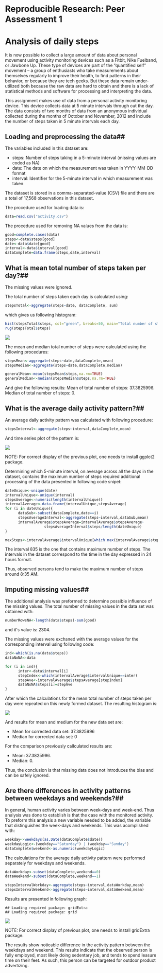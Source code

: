 # Reproducible Research: Peer Assessment 1

Analysis of daily steps
=======================

It is now possible to collect a large amount of data about personal movement using activity monitoring devices such as a Fitbit, Nike Fuelband, or Jawbone Up. These type of devices are part of the “quantified self” movement – a group of enthusiasts who take measurements about themselves regularly to improve their health, to find patterns in their behavior, or because they are tech geeks. But these data remain under-utilized both because the raw data are hard to obtain and there is a lack of statistical methods and software for processing and interpreting the data.

This assignment makes use of data from a personal activity monitoring device. This device collects data at 5 minute intervals through out the day. The data consists of two months of data from an anonymous individual collected during the months of October and November, 2012 and include the number of steps taken in 5 minute intervals each day.

## Loading and preprocessing the data##

The variables included in this dataset are:

- steps: Number of steps taking in a 5-minute interval (missing values are coded as NA)
- date: The date on which the measurement was taken in YYYY-MM-DD format
- interval: Identifier for the 5-minute interval in which measurement was taken

The dataset is stored in a comma-separated-value (CSV) file and there are a total of 17,568 observations in this dataset.

The procedure used for loading data is:


```r
data=read.csv("activity.csv")
```

The procedure used for removing NA values from the data is:


```r
good=complete.cases(data)
steps<-data$steps[good]
date<-data$date[good]
interval<-data$interval[good]
dataComplete=data.frame(steps,date,interval)
```



## What is mean total number of steps taken per day?##

The missing values were ignored. 

The total number of steps taken each day is calculated using:


```r
stepsTotal<-aggregate(steps~date, dataComplete, sum)
```

which gives us following histogram:


```r
hist(stepsTotal$steps, col="green", breaks=50, main="Total number of steps per day",xlab="Number of steps per day", ylab="Frequency")
rug(stepsTotal$steps)
```

![](PA1_template_files/figure-html/unnamed-chunk-4-1.png) 

The mean and median total number of steps were calculated using the following procedures:


```r
stepsMean<-aggregate(steps~date,dataComplete,mean)
stepsMedian<-aggregate(steps~date,dataComplete,median)

generalMean<-mean(stepsMean$steps,na.rm=TRUE)
generalMedian<-median(stepsMedian$steps,na.rm=TRUE)
```

And give the following results:
Mean of total number of steps: 37.3825996.
Median of total number of steps: 0.


## What is the average daily activity pattern?##

An average daily activity pattern was calculated with following procedure:


```r
stepsInterval<-aggregate(steps~interval,dataComplete,mean)
```

And time series plot of the pattern is:

![](PA1_template_files/figure-html/plot-1.png) 

NOTE: For correct display of the previous plot, one needs to install ggplot2 package. 


Determining which 5-minute interval, on average across all the days in the dataset, contains the maximum number of steps required additional processing of the data presented in following code snipet:


```r
dateUnique<-unique(date)
intervalUnique<-unique(interval)
stepsAverage<-numeric(length(intervalUnique))
intervalAverage<-data.frame(intervalUnique,stepsAverage)
for (i in dateUnique){
      dataSub<-subset(dataComplete,date==i)
      stepsAverageInterval<-aggregate(steps~interval,dataSub,mean)
      intervalAverage$stepsAverage=intervalAverage$stepsAverage+
                  stepsAverageInterval$steps/length(dateUnique)
}

maxSteps<-intervalAverage$intervalUnique[which.max(intervalAverage$stepsAverage)]
```

The interval 835 is the one that contains maximum number of steps. The intervals in the dataset correspond to the time in the day expressed in 24 hours format. 

Thus, observed persons tend to make the maximum number of steps around 8:35 AM. 


## Imputing missing values##

The additional analysis was preformed to determine possible influence of the missing values. 
The total number of missing values in the data set was obtained with:

```r
numberRowsNA<-length(data$steps)-sum(good)
```
and it's value is: 2304.

The missing values were exchaned with the average values for the corresponding interval using following code:

```r
ind<-which(is.na(data$steps))
dataNoNA<-data

for (i in ind){
      inter<-data$interval[i]
      stepIndex<-which(intervalAverage$intervalUnique==inter)
      stepAve<-intervalAverage$stepsAverage[stepIndex]
      dataNoNA$steps[i]=stepAve
}
```
After which the calculations for the mean total number of steps taken per day were repeated on this newly formed dataset.
The resulting histogram is:

![](PA1_template_files/figure-html/unnamed-chunk-10-1.png) 

And results for mean and medium for the new data set are:



- Mean for corrected data set: 37.3825996
- Median for corrected data set: 0

For the comparison previously callculated results are: 
- Mean: 37.3825996.
- Median: 0.

Thus, the conclusion is that missing data does not introduces the bias and can be safely ignored. 

## Are there differences in activity patterns between weekdays and weekends?##

In general, human activity varies between week-days and week-end. Thus analysis was done to establish is that the case with the monitored activity. 
To preform this analysis a new variable needed to be added, the variable that distinguishes the week-days and weekends. This was acomplished with:


```r
weekday<-weekdays(as.Date(dataComplete$date))
weekdayLogic<-(weekday=="Saturday") | (weekday=="Sunday")
dataComplete$weekend<-as.numeric(weekdayLogic)
```

The calculations for the average daily activity pattern were performed separately for weekdays and weekends.


```r
dataWorkday<-subset(dataComplete,weekend==0)
dataWeekend<-subset(dataComplete,weekend==1)

stepsIntervalWorkday<-aggregate(steps~interval,dataWorkday,mean)
stepsIntervalWeekend<-aggregate(steps~interval,dataWeekend,mean)
```

Results are presented in following graph:

```
## Loading required package: gridExtra
## Loading required package: grid
```

![](PA1_template_files/figure-html/unnamed-chunk-14-1.png) 

NOTE: For correct display of previous plot, one needs to install gridExtra package. 

The results show noticable difference in the activity pattern between the weekdays and weekend. This results indicate that the observed person is fully employed, most likely doing sedentary job, and tends to spend leasure time on their feet. 
As such, this person can be targeted for outdoor product advertizing.
